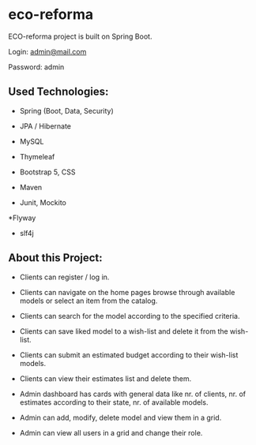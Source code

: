 # eco-reforma


 ECO-reforma project is built on Spring Boot.<br>




Login: admin@mail.com <br>

Password: admin




## Used Technologies:




* Spring (Boot, Data, Security)

* JPA / Hibernate

* MySQL

* Thymeleaf

* Bootstrap 5, CSS

* Maven

* Junit, Mockito

*Flyway

* slf4j




## About this Project:




* Clients can register / log in.

* Clients can navigate on the home pages browse through available models or select an item from the catalog. 

* Clients can search for the model according to the specified criteria.

* Clients can save liked model to a wish-list  and delete it from the wish-list.

* Clients can submit an estimated budget according to their wish-list models.

* Clients can view their estimates list and delete them.

* Admin dashboard has cards with general data like nr. of clients, nr. of estimates according to their state, nr. of available models.

* Admin can add, modify, delete model and view them in a grid.

* Admin can view all users in a grid and change their role.

